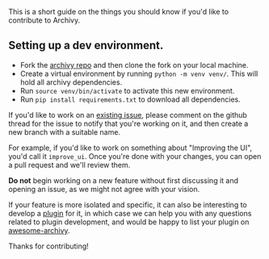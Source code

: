 
This is a short guide on the things you should know if you'd like to contribute to Archivy.

## Setting up a dev environment.

- Fork the [archivy repo](https://github.com/archivy/archivy) and then clone the fork on your local machine.
- Create a virtual environment by running `python -m venv venv/`. This will hold all archivy dependencies.
- Run `source venv/bin/activate` to activate this new environment.
- Run `pip install requirements.txt` to download all dependencies.


If you'd like to work on an [existing issue](https://github.com/archivy/archivy/issues), please comment on the github thread for the issue to notify that you're working on it, and then create a new branch with a suitable name.

For example, if you'd like to work on something about "Improving the UI", you'd call it `improve_ui`. Once you're done with your changes, you can open a pull request and we'll review them.

**Do not** begin working on a new feature without first discussing it and opening an issue, as we might not agree with your vision.

If your feature is more isolated and specific, it can also be interesting to develop a [plugin](plugins.md) for it, in which case we can help you with any questions related to plugin development, and would be happy to list your plugin on [awesome-archivy](https://github.com/archivy/awesome-archivy).

Thanks for contributing!
